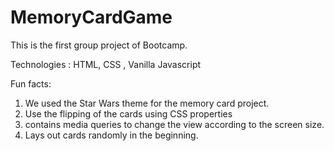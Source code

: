 # MemoryCardGame
This is the first group project of Bootcamp.

Technologies : HTML, CSS , Vanilla Javascript

Fun facts: 
1. We used the Star Wars theme for the memory card project. 
2. Use the flipping of the cards using CSS properties
3. contains media queries to change the view according to the screen size.
4. Lays out cards randomly in the beginning.

